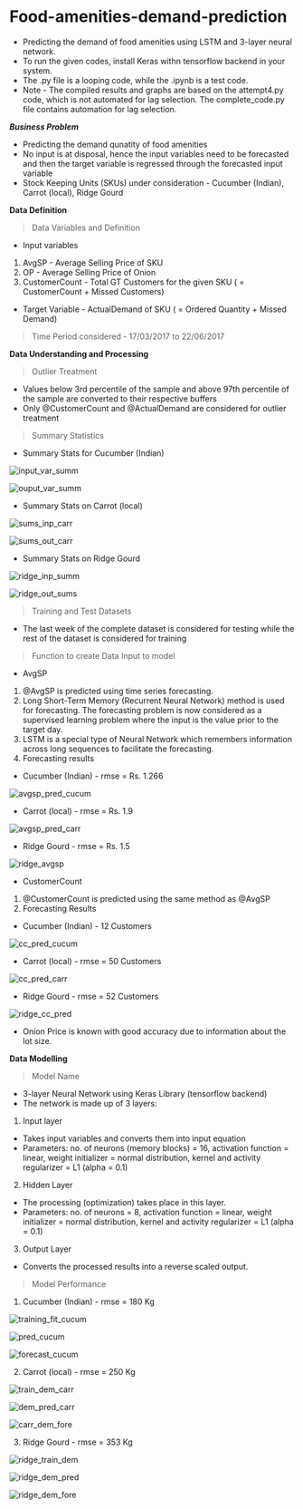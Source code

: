 # Food-amenities-demand-prediction
* Predicting the demand of food amenities using LSTM and 3-layer neural network.
* To run the given codes, install Keras withn tensorflow backend in your system.
* The .py file is a looping code, while the .ipynb is a test code.
* Note - The compiled results and graphs are based on the attempt4.py code, which is not automated for lag selection. The complete_code.py file contains automation for lag selection.

***Business Problem***
* Predicting the demand qunatity of food amenities
* No input is at disposal, hence the input variables need to be forecasted and then the target variable is regressed through the forecasted input variable
* Stock Keeping Units (SKUs) under consideration - Cucumber (Indian), Carrot (local), Ridge Gourd 

**Data Definition**
> Data Variables and Definition
* Input variables
1. AvgSP - Average Selling Price of SKU
2. OP - Average Selling Price of Onion
3. CustomerCount - Total GT Customers for the given SKU ( = CustomerCount + Missed Customers)
* Target Variable - ActualDemand of SKU ( = Ordered Quantity + Missed Demand)

> Time Period considered - 17/03/2017 to 22/06/2017

**Data Understanding and Processing**
> Outlier Treatment
* Values below 3rd percentile of the sample and above 97th percentile of the sample are converted to their respective buffers
* Only @CustomerCount and @ActualDemand are considered for outlier treatment

> Summary Statistics
* Summary Stats for Cucumber (Indian)

![input_var_summ](https://user-images.githubusercontent.com/26039458/27529278-758c9838-5a71-11e7-836e-73e87002a99e.png)

![ouput_var_summ](https://user-images.githubusercontent.com/26039458/27529276-758ba162-5a71-11e7-8017-f8dc513c4e71.png)

* Summary Stats on Carrot (local)

![sums_inp_carr](https://user-images.githubusercontent.com/26039458/27531850-bad1a762-5a7b-11e7-9508-f3e227b3acd1.png)

![sums_out_carr](https://user-images.githubusercontent.com/26039458/27531852-bad347a2-5a7b-11e7-85e6-10ff77aa753b.png)

* Summary Stats on Ridge Gourd

![ridge_inp_summ](https://user-images.githubusercontent.com/26039458/27532825-16325176-5a7f-11e7-8076-102564db7fe5.png)

![ridge_out_sums](https://user-images.githubusercontent.com/26039458/27532823-16322d68-5a7f-11e7-9251-077ce279d933.png)


> Training and Test Datasets
* The last week of the complete dataset is considered for testing while the rest of the dataset is considered for training

> Function to create Data Input to model
* AvgSP
1. @AvgSP is predicted using time series forecasting.
2. Long Short-Term Memory (Recurrent Neural Network) method is used for forecasting. The forecasting problem is now considered as a supervised learning problem where the input is the value prior to the target day.
3. LSTM is a special type of Neural Network which remembers information across long sequences to facilitate the forecasting.
4. Forecasting results
* Cucumber (Indian) - rmse = Rs. 1.266

![avgsp_pred_cucum](https://user-images.githubusercontent.com/26039458/27529407-081dae9e-5a72-11e7-8af3-3f42b35da27c.png)

* Carrot (local) - rmse = Rs. 1.9

![avgsp_pred_carr](https://user-images.githubusercontent.com/26039458/27531797-90d7c9f0-5a7b-11e7-822a-248668a02bc9.png)


* Ridge Gourd - rmse = Rs. 1.5

![ridge_avgsp](https://user-images.githubusercontent.com/26039458/27532820-15f5a92e-5a7f-11e7-8697-e998fb7f400e.png)


* CustomerCount
1. @CustomerCount is predicted using the same method as @AvgSP
2. Forecasting Results
* Cucumber (Indian) - 12 Customers

![cc_pred_cucum](https://user-images.githubusercontent.com/26039458/27529275-75892996-5a71-11e7-876c-4e7c0d03e27a.png)

* Carrot (local) - rmse = 50 Customers

![cc_pred_carr](https://user-images.githubusercontent.com/26039458/27531847-bacc62d4-5a7b-11e7-81e9-d5c5317ee25c.png)


* Ridge Gourd - rmse = 52 Customers

![ridge_cc_pred](https://user-images.githubusercontent.com/26039458/27532821-162f4a30-5a7f-11e7-8f18-d04b4ce38fe5.png)

* Onion Price is known with good accuracy due to information about the lot size.

**Data Modelling**
> Model Name
* 3-layer Neural Network using Keras Library (tensorflow backend)
* The network is made up of 3 layers:

1. Input layer
- Takes input variables and converts them into input equation
- Parameters: no. of neurons (memory blocks) = 16, activation function = linear, weight initializer = normal distribution, kernel and activity regularizer = L1 (alpha = 0.1)

2. Hidden Layer
- The processing (optimization) takes place in this layer.
- Parameters: no. of neurons = 8, activation function = linear, weight initializer = normal distribution, kernel and activity regularizer = L1 (alpha = 0.1)

3. Output Layer
- Converts the processed results into a reverse scaled output.

> Model Performance
1. Cucumber (Indian) - rmse = 180 Kg

![training_fit_cucum](https://user-images.githubusercontent.com/26039458/27529273-7587a76a-5a71-11e7-89ae-9181ff37914c.png)

![pred_cucum](https://user-images.githubusercontent.com/26039458/27529274-75890ace-5a71-11e7-822e-0bd70ec36ca1.png)

![forecast_cucum](https://user-images.githubusercontent.com/26039458/27529277-758c7aec-5a71-11e7-85e6-89155fb6e46f.png)



2. Carrot (local) - rmse = 250 Kg

![train_dem_carr](https://user-images.githubusercontent.com/26039458/27531849-bad1b22a-5a7b-11e7-9d43-2318f459241a.png)

![dem_pred_carr](https://user-images.githubusercontent.com/26039458/27531851-bad230ec-5a7b-11e7-84b4-1bbb30d613f9.png)

![carr_dem_fore](https://user-images.githubusercontent.com/26039458/27531848-bacf5958-5a7b-11e7-940c-438f79285683.png)


3. Ridge Gourd - rmse = 353 Kg

![ridge_train_dem](https://user-images.githubusercontent.com/26039458/27532824-16324e1a-5a7f-11e7-8cd9-d461c1570a84.png)

![ridge_dem_pred](https://user-images.githubusercontent.com/26039458/27532826-163a50e2-5a7f-11e7-90bf-68c92f7999a3.png)

![ridge_dem_fore](https://user-images.githubusercontent.com/26039458/27532822-1630d7a6-5a7f-11e7-8cc1-cf2d10a6a6f4.png)
